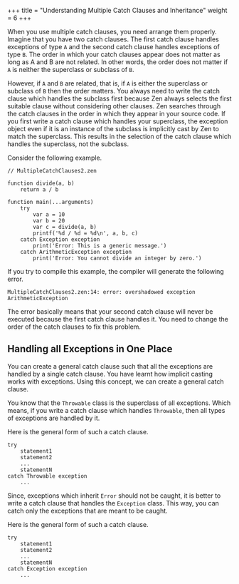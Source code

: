 +++
title = "Understanding Multiple Catch Clauses and Inheritance"
weight = 6
+++

When you use multiple catch clauses, you need arrange them properly. Imagine
that you have two catch clauses. The first catch clause handles exceptions of
type `A` and the second catch clause handles exceptions of type `B`. The order
in which your catch clauses appear does not matter as long as A and B are not
related. In other words, the order does not matter if `A` is neither the
superclass or subclass of `B`.

However, if `A` and `B` are related, that is, if `A` is either the superclass
or subclass of `B` then the order matters. You always need to write the catch
clause which handles the subclass first because Zen always selects the first
suitable clause without considering other clauses. Zen searches through the
catch clauses in the order in which they appear in your source code. If you
first write a catch clause which handles your superclass, the exception object
even if it is an instance of the subclass is implicitly cast by Zen to match
the superclass. This results in the selection of the catch clause which handles
the superclass, not the subclass.

Consider the following example.

```
// MultipleCatchClauses2.zen

function divide(a, b)
    return a / b

function main(...arguments)
    try
        var a = 10
        var b = 20
        var c = divide(a, b)
        printf('%d / %d = %d\n', a, b, c)
    catch Exception exception
        print('Error: This is a generic message.')
    catch ArithmeticException exception
        print('Error: You cannot divide an integer by zero.')
```

If you try to compile this example, the compiler will generate the following error.
```
MultipleCatchClauses2.zen:14: error: overshadowed exception ArithmeticException
```

The error basically means that your second catch clause will never be executed
because the first catch clause handles it. You need to change the order of
the catch clauses to fix this problem.

## Handling all Exceptions in One Place

You can create a general catch clause such that all the exceptions are handled
by a single catch clause. You have learnt how implicit casting works with exceptions.
Using this concept, we can create a general catch clause.

You know that the `Throwable` class is the superclass of all exceptions. Which
means, if you write a catch clause which handles `Throwable`, then all types
of exceptions are handled by it.

Here is the general form of such a catch clause.
```
try
    statement1
    statement2
    ...
    statementN
catch Throwable exception
    ...
```

Since, exceptions which inherit `Error` should not be caught, it is better to
write a catch clause that handles the `Exception` class. This way, you can
catch only the exceptions that are meant to be caught.

Here is the general form of such a catch clause.
```
try
    statement1
    statement2
    ...
    statementN
catch Exception exception
    ...
```
